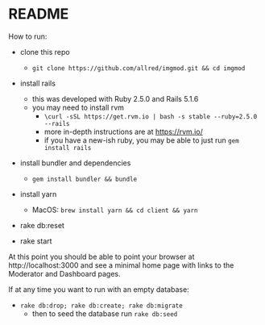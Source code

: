 # README

How to run:

- clone this repo
  - `git clone https://github.com/allred/imgmod.git && cd imgmod`

- install rails
  - this was developed with Ruby 2.5.0 and Rails 5.1.6
  - you may need to install rvm
    - `\curl -sSL https://get.rvm.io | bash -s stable --ruby=2.5.0 --rails`
    - more in-depth instructions are at https://rvm.io/
    - if you have a new-ish ruby, you may be able to just run `gem install rails`
- install bundler and dependencies
  - `gem install bundler && bundle`

- install yarn
  - MacOS: `brew install yarn && cd client && yarn`

- rake db:reset

- rake start

At this point you should be able to point your browser at http://localhost:3000 and see a minimal home page with links to the Moderator and Dashboard pages.

If at any time you want to run with an empty database:

- `rake db:drop; rake db:create; rake db:migrate`
  - then to seed the database run `rake db:seed`
